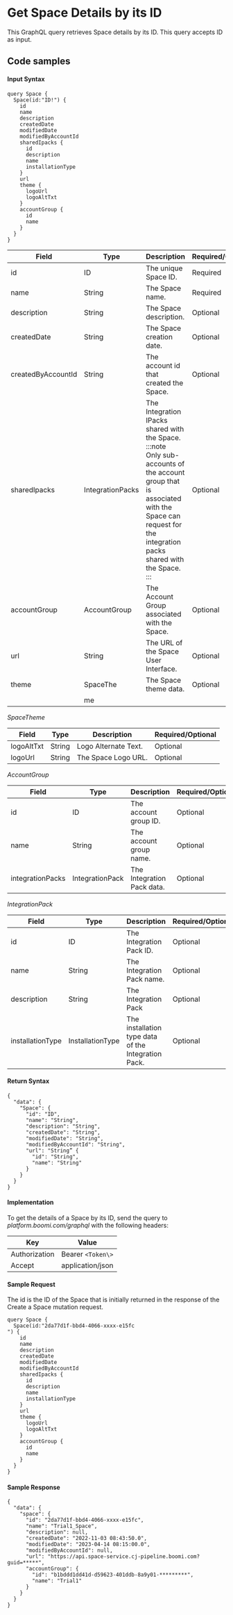 # Get Space Details by its ID 

<head>
  <meta name="guidename" content="Spaces"/>
  <meta name="context" content="GUID-5da11eea-ac83-427b-848b-2d694fa11891"/>
</head>

This GraphQL query retrieves Space details by its ID. This query accepts ID as input.

## Code samples 

#### Input Syntax

``` {#codeblock_anz_zth_1yb}
query Space {
  Space(id:"ID!") {
    id
    name
    description
    createdDate
    modifiedDate
    modifiedByAccountId
    sharedIpacks {
      id
      description
      name
      installationType
    }
    url
    theme {
      logoUrl
      logoAltTxt
    }
    accountGroup {
      id
      name
    }
  }
}

```

| Field | Type | Description | Required/Optional |
|-------|------|-------------|------------------|
| id | ID | The unique Space ID. | Required |
| name | String | The Space name. | Required |
| description | String | The Space description. | Optional |
| createdDate | String | The Space creation date. | Optional |
| createdByAccountId | String | The account id that created the Space. | Optional |
| sharedIpacks | IntegrationPacks | The Integration IPacks shared with the Space.<br /> :::note  <br />Only sub-accounts of the account group that is associated with the Space can request for the integration packs shared with the Space. <br /> ::: | Optional |
| accountGroup | AccountGroup | The Account Group associated with the Space. | Optional |
| url | String | The URL of the Space User Interface. | Optional |
| theme | SpaceThe | The Space theme data. | Optional |
|  | me  |  |  |

*SpaceTheme*

|Field|Type|Description|Required/Optional|
|-----|----|-----------|-----------------|
|logoAltTxt|String|Logo Alternate Text.|Optional|
|logoUrl|String|The Space Logo URL.|Optional|

*AccountGroup*

|Field|Type|Description|Required/Optional|
|-----|----|-----------|-----------------|
|id|ID|The account group ID.|Optional|
|name|String|The account group name.|Optional|
|integrationPacks|IntegrationPack|The Integration Pack data.|Optional|

*IntegrationPack*

|Field|Type|Description|Required/Optional|
|-----|----|-----------|-----------------|
|id|ID|The Integration Pack ID.|Optional|
|name|String|The Integration Pack name.|Optional|
|description|String|The Integration Pack|Optional|
|installationType|InstallationType|The installation type data of the Integration Pack. |Optional|



#### Return Syntax

``` {#codeblock_vgr_x5h_1yb}
{
  "data": {
    "Space": {
      "id": "ID",
      "name": "String",
      "description": "String",
      "createdDate": "String",
      "modifiedDate": "String",
      "modifiedByAccountId": "String",
      "url": "String” {
        "id": "String",
        "name": "String"
      }
    }
  }
}

```

#### Implementation

To get the details of a Space by its ID, send the query to *platform.boomi.com/graphql* with the following headers:

|Key|Value|
|---|-----|
|Authorization|Bearer `<Token\>`|
|Accept|application/json|

#### Sample Request

The id is the ID of the Space that is initially returned in the response of the Create a Space mutation request.

``` {#codeblock_lnm_gvh_1yb}
query Space {
  Space(id:"2da77d1f-bbd4-4066-xxxx-e15fc
") {
    id
    name
    description
    createdDate
    modifiedDate
    modifiedByAccountId
    sharedIpacks {
      id
      description
      name
      installationType
    }
    url
    theme {
      logoUrl
      logoAltTxt
    }
    accountGroup {
      id
      name
    }
  }
}

```

#### Sample Response

``` {#codeblock_jzn_3vh_1yb}
{
  "data": {
    "space": {
      "id": "2da77d1f-bbd4-4066-xxxx-e15fc",
      "name": "Trial1_Space",
      "description": null,
      "createdDate": "2022-11-03 08:43:50.0",
      "modifiedDate": "2023-04-14 08:15:00.0",
      "modifiedByAccountId": null,
      "url": "https://api.space-service.cj-pipeline.boomi.com?guid=*****",
      "accountGroup": {
        "id": "b1bddd1dd41d-d59623-401ddb-8a9y01-*********",
        "name": "Trial1"
      }
    }
  }
}

```